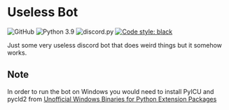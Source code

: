 # Useless Bot

![GitHub](https://img.shields.io/github/license/defracted/useless-bot?style=for-the-badge) ![Python 3.9](https://img.shields.io/badge/python-3.9-blue.svg?style=for-the-badge) ![discord.py](https://img.shields.io/badge/discord.py-1.5.1-blue?style=for-the-badge) [![Code style: black](https://img.shields.io/badge/code%20style-black-000000.svg?style=for-the-badge)](https://github.com/psf/black) 

Just some very useless discord bot that does weird things but it somehow works. 


## Note
In order to run the bot on Windows you would need to install PyICU and pycld2 from [Unofficial Windows Binaries for Python Extension Packages](https://www.lfd.uci.edu/~gohlke/pythonlibs/)

